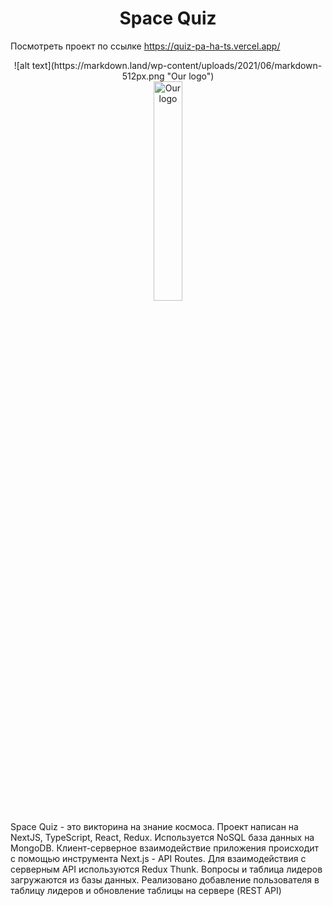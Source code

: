 <h1 align="center">Space Quiz</h1>

Посмотреть проект по ссылке https://quiz-pa-ha-ts.vercel.app/

<div style="text-align: center;">
![alt text](https://markdown.land/wp-content/uploads/2021/06/markdown-512px.png "Our logo")
</div>
<div style="text-align: center;">
<img 
    style="display: block; 
           margin-left: auto;
           margin-right: auto;
           width: 30%;"
    src="https://github.com/paHa345/quiz-paHa-ts/assets/55974360/2ace1848-3f38-469f-857a-3212b084a572" 
    alt="Our logo">
</img>
</div>




Space Quiz - это викторина на знание космоса. Проект написан на NextJS, TypeScript, React, Redux. Используется NoSQL база данных на MongoDB. Клиент-серверное взаимодействие приложения происходит с помощью инструмента Next.js - API Routes. Для взаимодействия с серверным API используются Redux Thunk. Вопросы и таблица лидеров загружаются из базы данных. Реализовано добавление пользователя в таблицу лидеров и обновление таблицы на сервере (REST API)


